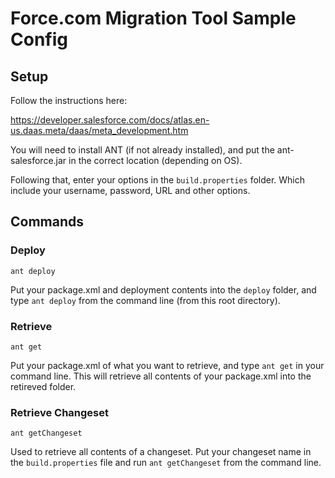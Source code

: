 # Force.com Migration Tool Sample Config

## Setup

Follow the instructions here:

https://developer.salesforce.com/docs/atlas.en-us.daas.meta/daas/meta_development.htm

You will need to install ANT (if not already installed), and put the ant-salesforce.jar in the correct location (depending on OS).

Following that, enter your options in the `build.properties` folder. Which include your username, password, URL and other options.

## Commands

### Deploy

`ant deploy`

Put your package.xml and deployment contents into the `deploy` folder, and type `ant deploy` from the command line (from this root directory).

### Retrieve

`ant get`

Put your package.xml of what you want to retrieve, and type `ant get` in your command line. This will retrieve all contents of your package.xml into the retireved folder.

### Retrieve Changeset

`ant getChangeset`

Used to retrieve all contents of a changeset. Put your changeset name in the `build.properties` file and run `ant getChangeset` from the command line.